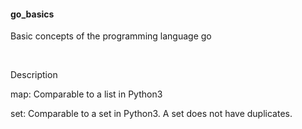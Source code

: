 <h4>go_basics</h4>
<p>Basic concepts of the programming language go</p>
<br>
<p>Description</p>
<p>map: Comparable to a list in Python3</p>
<p>set: Comparable to a set in Python3. A set does not have duplicates.</p>

